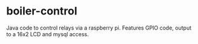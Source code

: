 boiler-control
==============
Java code to control relays via a raspberry pi.
Features GPIO code, output to a 16x2 LCD and mysql access.
